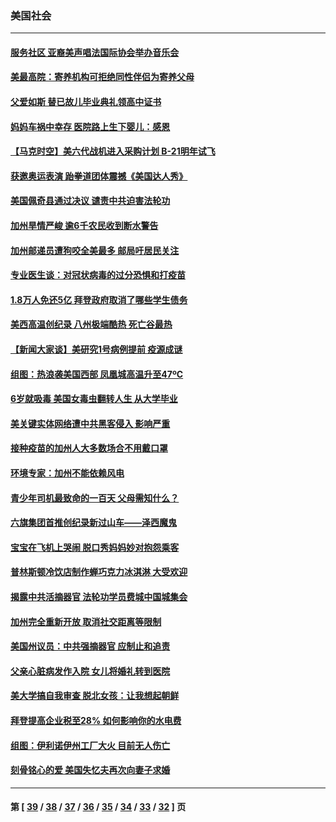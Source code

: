 ### 美国社会
---
#### [服务社区 亚裔美声唱法国际协会举办音乐会](../../pages/ncid1078160/n13029498.md) 
#### [美最高院：寄养机构可拒绝同性伴侣为寄养父母](../../pages/ncid1078160/n13029284.md) 
#### [父爱如斯 替已故儿毕业典礼领高中证书](../../pages/ncid1078160/n13026113.md) 
#### [妈妈车祸中幸存 医院路上生下婴儿：感恩](../../pages/ncid1078160/n13028713.md) 
#### [【马克时空】美六代战机进入采购计划 B-21明年试飞](../../pages/ncid1078160/n13028570.md) 
#### [获邀奥运表演 跆拳道团体震撼《美国达人秀》](../../pages/ncid1078160/n13027747.md) 
#### [美国佩奇县通过决议 谴责中共迫害法轮功](../../pages/ncid1078160/n13027185.md) 
#### [加州旱情严峻 逾6千农民收到断水警告](../../pages/ncid1078160/n13027218.md) 
#### [加州邮递员遭狗咬全美最多 邮局吁居民关注](../../pages/ncid1078160/n13026991.md) 
#### [专业医生谈：对冠状病毒的过分恐惧和打疫苗](../../pages/ncid1078160/n13026884.md) 
#### [1.8万人免还5亿 拜登政府取消了哪些学生债务](../../pages/ncid1078160/n13026534.md) 
#### [美西高温创纪录 八州极端酷热 死亡谷最热](../../pages/ncid1078160/n13026500.md) 
#### [【新闻大家谈】美研究1号病例提前 疫源成谜](../../pages/ncid1078160/n13026283.md) 
#### [组图：热浪袭美国西部 凤凰城高温升至47ºC](../../pages/ncid1078160/n13025415.md) 
#### [6岁就吸毒 美国女毒虫翻转人生 从大学毕业](../../pages/ncid1078160/n13025427.md) 
#### [美关键实体网络遭中共黑客侵入 影响严重](../../pages/ncid1078160/n13024625.md) 
#### [接种疫苗的加州人大多数场合不用戴口罩](../../pages/ncid1078160/n13024781.md) 
#### [环境专家：加州不能依赖风电](../../pages/ncid1078160/n13024720.md) 
#### [青少年司机最致命的一百天 父母需知什么？](../../pages/ncid1078160/n13023665.md) 
#### [六旗集团首推创纪录新过山车——泽西魔鬼](../../pages/ncid1078160/n13024335.md) 
#### [宝宝在飞机上哭闹 脱口秀妈妈妙对抱怨乘客](../../pages/ncid1078160/n13023637.md) 
#### [普林斯顿冷饮店制作蝉巧克力冰淇淋 大受欢迎](../../pages/ncid1078160/n13024293.md) 
#### [揭露中共活摘器官 法轮功学员费城中国城集会](../../pages/ncid1078160/n13024266.md) 
#### [加州完全重新开放 取消社交距离等限制](../../pages/ncid1078160/n13024045.md) 
#### [美国州议员：中共强摘器官 应制止和追责](../../pages/ncid1078160/n13023946.md) 
#### [父亲心脏病发作入院 女儿将婚礼转到医院](../../pages/ncid1078160/n13023502.md) 
#### [美大学搞自我审查 脱北女孩：让我想起朝鲜](../../pages/ncid1078160/n13023794.md) 
#### [拜登提高企业税至28% 如何影响你的水电费](../../pages/ncid1078160/n13023757.md) 
#### [组图：伊利诺伊州工厂大火 目前无人伤亡](../../pages/ncid1078160/n13023188.md) 
#### [刻骨铭心的爱 美国失忆夫再次向妻子求婚](../../pages/ncid1078160/n13022980.md) 

---
#### 第 [ [39](./39.md) / [38](./38.md) / [37](./37.md) / [36](./36.md) / [35](./35.md) / [34](./34.md) / [33](./33.md) / [32](./32.md) ] 页
